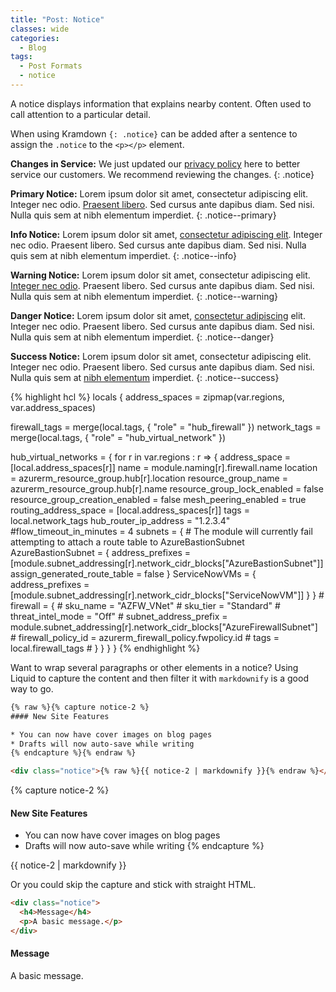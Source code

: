 ```yaml
---
title: "Post: Notice"
classes: wide
categories:
  - Blog
tags:
  - Post Formats
  - notice
---
```


A notice displays information that explains nearby content. Often used to call attention to a particular detail.

When using Kramdown `{: .notice}` can be added after a sentence to assign the `.notice` to the `<p></p>` element.

**Changes in Service:** We just updated our [privacy policy](#) here to better service our customers. We recommend reviewing the changes.
{: .notice}

**Primary Notice:** Lorem ipsum dolor sit amet, consectetur adipiscing elit. Integer nec odio. [Praesent libero](#). Sed cursus ante dapibus diam. Sed nisi. Nulla quis sem at nibh elementum imperdiet.
{: .notice--primary}

**Info Notice:** Lorem ipsum dolor sit amet, [consectetur adipiscing elit](#). Integer nec odio. Praesent libero. Sed cursus ante dapibus diam. Sed nisi. Nulla quis sem at nibh elementum imperdiet.
{: .notice--info}

**Warning Notice:** Lorem ipsum dolor sit amet, consectetur adipiscing elit. [Integer nec odio](#). Praesent libero. Sed cursus ante dapibus diam. Sed nisi. Nulla quis sem at nibh elementum imperdiet.
{: .notice--warning}

**Danger Notice:** Lorem ipsum dolor sit amet, [consectetur adipiscing](#) elit. Integer nec odio. Praesent libero. Sed cursus ante dapibus diam. Sed nisi. Nulla quis sem at nibh elementum imperdiet.
{: .notice--danger}

**Success Notice:** Lorem ipsum dolor sit amet, consectetur adipiscing elit. Integer nec odio. Praesent libero. Sed cursus ante dapibus diam. Sed nisi. Nulla quis sem at [nibh elementum](#) imperdiet.
{: .notice--success}

{% highlight hcl %}
locals {
  address_spaces = zipmap(var.regions, var.address_spaces)

  firewall_tags = merge(local.tags, {
    "role" = "hub_firewall"
  })
  network_tags = merge(local.tags, {
    "role" = "hub_virtual_network"
  })

  hub_virtual_networks = {
    for r in var.regions : r => {
      address_space                   = [local.address_spaces[r]]
      name                            = module.naming[r].firewall.name
      location                        = azurerm_resource_group.hub[r].location
      resource_group_name             = azurerm_resource_group.hub[r].name
      resource_group_lock_enabled     = false
      resource_group_creation_enabled = false
      mesh_peering_enabled            = true
      routing_address_space           = [local.address_spaces[r]]
      tags                            = local.network_tags
      hub_router_ip_address           = "1.2.3.4"
      #flow_timeout_in_minutes          = 4
      subnets = {
        # The module will currently fail attempting to attach a route table to AzureBastionSubnet
        AzureBastionSubnet = {
          address_prefixes             = [module.subnet_addressing[r].network_cidr_blocks["AzureBastionSubnet"]]
          assign_generated_route_table = false
        }
        ServiceNowVMs = {
          address_prefixes = [module.subnet_addressing[r].network_cidr_blocks["ServiceNowVM"]]
        }
      }
      # firewall = {
      #   sku_name              = "AZFW_VNet"
      #   sku_tier              = "Standard"
      #   threat_intel_mode     = "Off"
      #   subnet_address_prefix = module.subnet_addressing[r].network_cidr_blocks["AzureFirewallSubnet"]
      #   firewall_policy_id    = azurerm_firewall_policy.fwpolicy.id
      #   tags                  = local.firewall_tags
      # }
    }
  }
}
{% endhighlight %}

Want to wrap several paragraphs or other elements in a notice? Using Liquid to capture the content and then filter it with `markdownify` is a good way to go.

```html
{% raw %}{% capture notice-2 %}
#### New Site Features

* You can now have cover images on blog pages
* Drafts will now auto-save while writing
{% endcapture %}{% endraw %}

<div class="notice">{% raw %}{{ notice-2 | markdownify }}{% endraw %}</div>
```

{% capture notice-2 %}
#### New Site Features

* You can now have cover images on blog pages
* Drafts will now auto-save while writing
{% endcapture %}

<div class="notice">
  {{ notice-2 | markdownify }}
</div>

Or you could skip the capture and stick with straight HTML.

```html
<div class="notice">
  <h4>Message</h4>
  <p>A basic message.</p>
</div>
```

<div class="notice">
  <h4>Message</h4>
  <p>A basic message.</p>
</div>